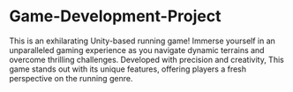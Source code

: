 # Game-Development-Project
This is an exhilarating Unity-based running game! Immerse yourself in an unparalleled gaming experience as you navigate dynamic terrains and overcome thrilling challenges. Developed with precision and creativity, This game stands out with its unique features, offering players a fresh perspective on the running genre. 
